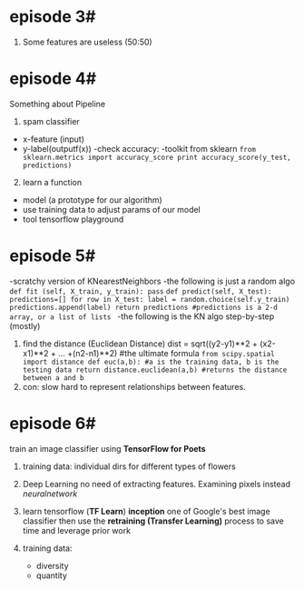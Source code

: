 # episode 3#
1. Some features are useless (50:50)

# episode 4#
Something about Pipeline
1. spam classifier
  - x-feature (input)
  - y-label(outputf(x))
  -check accuracy:
    -toolkit from sklearn
     `from sklearn.metrics import accuracy_score
     print accuracy_score(y_test, predictions)`
2. learn a function
  - model (a prototype for our algorithm)
  - use training data to adjust params of our model
  - tool tensorflow playground
  
# episode 5#
-scratchy version of KNearestNeighbors
-the following is just a random algo
`def fit (self, X_train, y_train):
    pass`
`def predict(self, X_test):
    predictions=[]
    for row in X_test:
      label = random.choice(self.y_train)
      predictions.append(label)
    return predictions #predictions is a 2-d array, or a list of lists
`
-the following is the KN algo step-by-step (mostly)
  1. find the distance (Euclidean Distance)
    dist = sqrt((y2-y1)**2 + (x2-x1)**2 + ... +(n2-n1)**2) #the ultimate formula
    `from scipy.spatial import distance
    def euc(a,b): #a is the training data, b is the testing data
      return distance.euclidean(a,b) #returns the distance between a and b`
  2. con:
      slow
      hard to represent relationships between features.
      
# episode 6#
train an image classifier using **TensorFlow for Poets**
1. training data: individual dirs for different types of flowers
2. Deep Learning
    no need of extracting features. Examining pixels instead
    *neuralnetwork*
3. learn tensorflow (**TF Learn**)
  **inception** one of Google's best image classifier
  then use the **retraining (Transfer Learning)** process to save time and leverage prior work
  
4. training data:
    - diversity 
    - quantity
  



    
    
    






